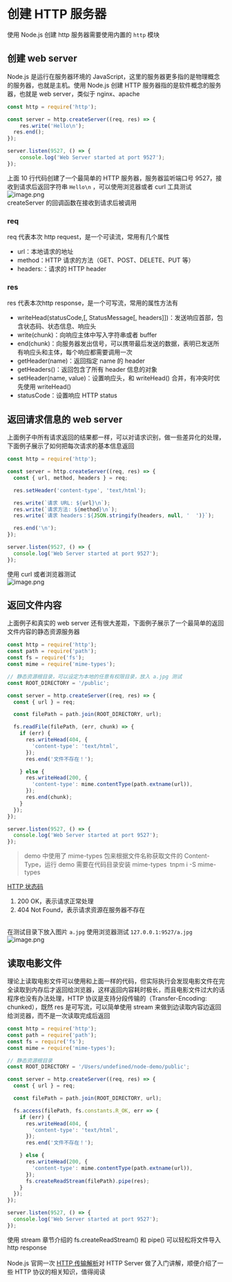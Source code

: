 # 创建 HTTP 服务器

使用 Node.js 创建 http 服务器需要使用内置的 `http` 模块
<a name="rAI9t"></a>
## 创建 web server
Node.js 是运行在服务器环境的 JavaScript，这里的服务器更多指的是物理概念的服务器，也就是主机。使用 Node.js 创建 HTTP 服务器指的是软件概念的服务器，也就是 web server，类似于 nginx、apache
```javascript
const http = require('http');

const server = http.createServer((req, res) => {
	res.write('Hello\n');
  res.end();
});

server.listen(9527, () => {
	console.log('Web Server started at port 9527');
});
```
上面 10 行代码创建了一个最简单的 HTTP 服务器，服务器监听端口号 9527，接收到请求后返回字符串 `Hello\n` ，可以使用浏览器或者 curl 工具测试<br />![image.png](https://cdn.nlark.com/yuque/0/2020/png/87727/1589614191989-98fedc1a-2bf0-41ea-9b54-1ec3197d0676.png#align=left&display=inline&height=76&margin=%5Bobject%20Object%5D&name=image.png&originHeight=152&originWidth=626&size=56636&status=done&style=none&width=313)<br />createServer 的回调函数在接收到请求后被调用
<a name="bNZ9h"></a>
### req
req 代表本次 http request，是一个可读流，常用有几个属性

- url：本地请求的地址
- method：HTTP 请求的方法（GET、POST、DELETE、PUT 等）
- headers:：请求的 HTTP header
<a name="UOavI"></a>
### res
res 代表本次http response，是一个可写流，常用的属性方法有

- writeHead(statusCode,[, StatusMessage[, headers]])：发送响应首部，包含状态码、状态信息、响应头
- write(chunk)：向响应主体中写入字符串或者 buffer
- end(chunk)：向服务器发出信号，可以携带最后发送的数据，表明已发送所有响应头和主体，每个响应都需要调用一次
- getHeader(name)：返回指定 name 的 header
- getHeaders()：返回包含了所有 header 信息的对象
- setHeader(name, value)：设置响应头，和 writeHead() 合并，有冲突时优先使用 writeHead()
- statusCode：设置响应 HTTP status
<a name="uRxFx"></a>
## 返回请求信息的 web server
上面例子中所有请求返回的结果都一样，可以对请求识别，做一些差异化的处理，下面例子展示了如何把每次请求的基本信息返回
```javascript
const http = require('http');

const server = http.createServer((req, res) => {
  const { url, method, headers } = req;

  res.setHeader('content-type', 'text/html');

  res.write(`请求 URL: ${url}\n`);
  res.write(`请求方法: ${method}\n`);
  res.write(`请求 headers：${JSON.stringify(headers, null, '  ')}`);

  res.end('\n');
});

server.listen(9527, () => {
  console.log('Web Server started at port 9527');
});
```
使用 curl 或者浏览器测试<br />![image.png](https://cdn.nlark.com/yuque/0/2020/png/87727/1589616586491-bd2f7c0f-0bc9-4e83-bd3e-364c41a8ee0e.png#align=left&display=inline&height=159&margin=%5Bobject%20Object%5D&name=image.png&originHeight=318&originWidth=504&size=83278&status=done&style=none&width=252)
<a name="IA3Qz"></a>
## 返回文件内容
上面例子和真实的 web server 还有很大差距，下面例子展示了一个最简单的返回文件内容的静态资源服务器
```javascript
const http = require('http');
const path = require('path');
const fs = require('fs');
const mime = require('mime-types');

// 静态资源根目录，可以设定为本地的任意有权限目录，放入 a.jpg 测试
const ROOT_DIRECTORY = '/public';

const server = http.createServer((req, res) => {
  const { url } = req;

  const filePath = path.join(ROOT_DIRECTORY, url);

  fs.readFile(filePath, (err, chunk) => {
    if (err) {
      res.writeHead(404, {
        'content-type': 'text/html',
      });
      res.end('文件不存在！');

    } else {
      res.writeHead(200, {
        'content-type': mime.contentType(path.extname(url)),
      });
      res.end(chunk);
    }
  });
});

server.listen(9527, () => {
  console.log('Web Server started at port 9527');
});

```
> demo 中使用了 mime-types 包来根据文件名称获取文件的 Content-Type，运行 demo 需要在代码目录安装 mime-types 
> tnpm i -S mime-types

[HTTP 状态码](https://developer.mozilla.org/zh-CN/docs/Web/HTTP/Status)

1. 200 OK，表示请求正常处理
1. 404 Not Found，表示请求资源在服务器不存在


<br />在测试目录下放入图片 `a.jpg` 使用浏览器测试 `127.0.0.1:9527/a.jpg` <br />![image.png](https://cdn.nlark.com/yuque/0/2020/png/87727/1589617839623-5d3434c8-4658-4a16-a239-2add7ff0a92f.png#align=left&display=inline&height=203&margin=%5Bobject%20Object%5D&name=image.png&originHeight=293&originWidth=483&size=76667&status=done&style=none&width=334)
<a name="m60og"></a>
## 读取电影文件
理论上读取电影文件可以使用和上面一样的代码，但实际执行会发现电影文件在完全读取到内存后才返回给浏览器，这样返回内容耗时极长，而且电影文件过大的话程序也没有办法处理，HTTP 协议是支持分段传输的（Transfer-Encoding: chunked），既然 res 是可写流，可以简单使用 stream 来做到边读取内容边返回给浏览器，而不是一次读取完成后返回
```javascript
const http = require('http');
const path = require('path');
const fs = require('fs');
const mime = require('mime-types');

// 静态资源根目录
const ROOT_DIRECTORY = '/Users/undefined/node-demo/public';

const server = http.createServer((req, res) => {
  const { url } = req;

  const filePath = path.join(ROOT_DIRECTORY, url);

  fs.access(filePath, fs.constants.R_OK, err => {
    if (err) {
      res.writeHead(404, {
        'content-type': 'text/html',
      });
      res.end('文件不存在！');

    } else {
      res.writeHead(200, {
        'content-type': mime.contentType(path.extname(url)),
      });
      fs.createReadStream(filePath).pipe(res);
    }
  });
});

server.listen(9527, () => {
  console.log('Web Server started at port 9527');
});
```
使用 stream 章节介绍的 fs.createReadStream() 和 pipe() 可以轻松将文件导入 http response<br />
<br />Node.js 官网一次 [HTTP 传输解析](https://nodejs.org/zh-cn/docs/guides/anatomy-of-an-http-transaction/)对 HTTP Server 做了入门讲解，顺便介绍了一些 HTTP 协议的相关知识，值得阅读
